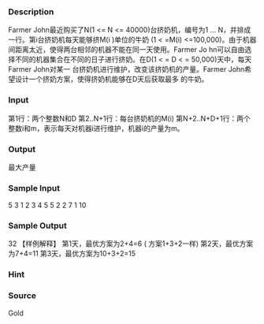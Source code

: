 
### Description


Farmer John最近购买了N(1 <= N <= 40000)台挤奶机，编号为1 ... N，并排成一行。第i台挤奶机每天能够挤M(i
)单位的牛奶 (1 < =M(i) <=100,000)。由于机器间距离太近，使得两台相邻的机器不能在同一天使用。Farmer Jo
hn可以自由选择不同的机器集合在不同的日子进行挤奶。在D(1 < = D < = 50,000)天中，每天Farmer John对某一
台挤奶机进行维护，改变该挤奶机的产量。Farmer John希望设计一个挤奶方案，使得挤奶机能够在D天后获取最多
的牛奶。



### Input

第1行：两个整数N和D
第2..N+1行：每台挤奶机的M(i)
第N+2..N+D+1行：两个整数i和m，表示每天对机器i进行维护，机器i的产量为m。



### Output

最大产量


### Sample Input
5 3
1
2
3
4
5
5 2
2 7
1 10
### Sample Output
32
【样例解释】
第1天，最优方案为2+4=6  ( 方案1+3+2一样)
第2天，最优方案为7+4=11
第3天，最优方案为10+3+2=15

### Hint

### Source
Gold